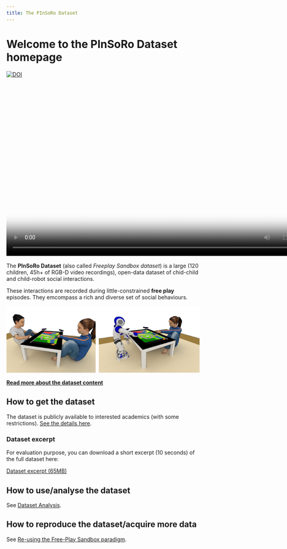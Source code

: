 ```yaml
---
title: The PInSoRo Dataset
---
```


Welcome to the PInSoRo Dataset homepage
=======================================

[![DOI](https://zenodo.org/badge/DOI/10.5281/zenodo.1043507.svg)](https://doi.org/10.5281/zenodo.1043507)

<video width="800" height="450" controls src="media/mosaic_blend.mp4" poster="media/mosaic_blend.jpg">
Sorry, your browser doesn't support embedded videos, 
but don't worry, you can <a href="media/mosaic_blend.mp4">download it</a>
and watch it with your favorite video player!
</video>


The **PInSoRo Dataset** (also called _Freeplay Sandbox dataset_) is a large (120
children, 45h+ of RGB-D video recordings), open-data dataset of chid-child and
child-robot social interactions.

These interactions are recorded during little-constrained **free play**
episodes. They emcompass a rich and diverse set of social behaviours.

![The two conditions](media/setup-illustration.png)

**[Read more about the dataset content](dataset)**

How to get the dataset
----------------------

The dataset is publicly available to interested academics (with some
restrictions). [See the details here](get-dataset).

### Dataset excerpt

For evaluation purpose, you can download a short excerpt (10 seconds) of the full dataset here:

[Dataset excerpt (65MB)](dataset/10s-extract.bag)

How to use/analyse the dataset
------------------------------

See [Dataset Analysis](analysing).

How to reproduce the dataset/acquire more data
----------------------------------------------

See [Re-using the Free-Play Sandbox paradigm](freeplay-software).
